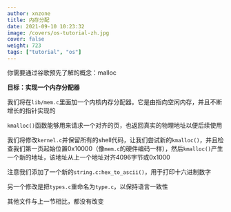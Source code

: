 ```yaml
---
author: xnzone 
title: 内存分配
date: 2021-09-10 10:23:32
image: /covers/os-tutorial-zh.jpg
cover: false
weight: 723
tags: ["tutorial", "os"]
---
```


你需要通过谷歌预先了解的概念：malloc

**目标：实现一个内存分配器**

我们将在`lib/mem.c`里面加一个内核内存分配器。它是由指向空闲内存，并且不断增长的指针实现的

`kmalloc()`函数能够用来请求一个对齐的页，也返回真实的物理地址以便后续使用

我们将修改`kernel.c`并保留所有的shell代码，让我们尝试新的`kmalloc()`，并且检查我们第一页起始位置0x10000（像`mem.c`的硬件编码一样），然后`kmalloc()`产生一个新的地址，该地址从上一个地址对齐4096字节或0x1000

注意我们添加了一个新的`string.c:hex_to_ascii()`，用于打印十六进制数字

另一个修改是把`types.c`重命名为`type.c`，以保持语言一致性

其他文件与上一节相比，都没有改变